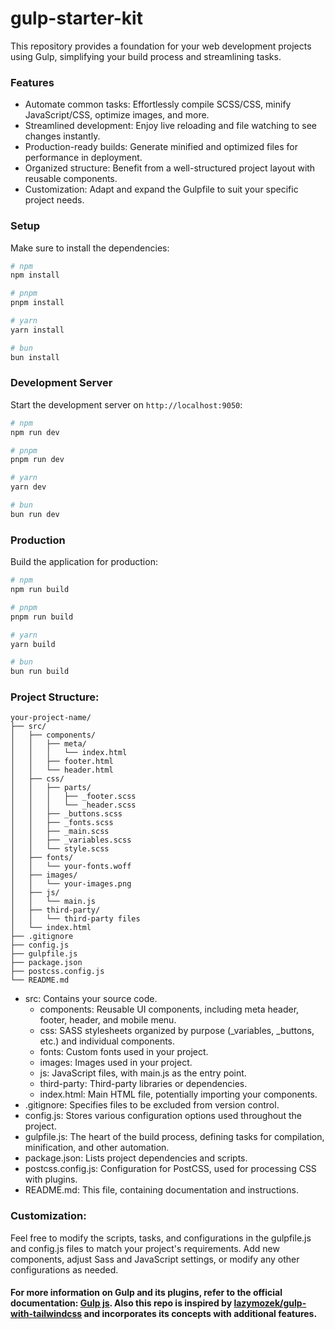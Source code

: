 # gulp-starter-kit

This repository provides a foundation for your web development projects using Gulp, simplifying your build process and streamlining tasks.

### Features

- Automate common tasks: Effortlessly compile SCSS/CSS, minify JavaScript/CSS, optimize images, and more.
- Streamlined development: Enjoy live reloading and file watching to see changes instantly.
- Production-ready builds: Generate minified and optimized files for performance in deployment.
- Organized structure: Benefit from a well-structured project layout with reusable components.
- Customization: Adapt and expand the Gulpfile to suit your specific project needs.

### Setup

Make sure to install the dependencies:

```bash
# npm
npm install

# pnpm
pnpm install

# yarn
yarn install

# bun
bun install
```

### Development Server

Start the development server on `http://localhost:9050`:

```bash
# npm
npm run dev

# pnpm
pnpm run dev

# yarn
yarn dev

# bun
bun run dev
```

### Production

Build the application for production:

```bash
# npm
npm run build

# pnpm
pnpm run build

# yarn
yarn build

# bun
bun run build
```

### Project Structure:

```
your-project-name/
├── src/
│   ├── components/
│   │   ├── meta/
│   │   │   └── index.html
│   │   ├── footer.html
│   │   └── header.html
│   ├── css/
│   │   ├── parts/
│   │   │   ├── _footer.scss
│   │   │   └── _header.scss
│   │   ├── _buttons.scss
│   │   ├── _fonts.scss
│   │   ├── _main.scss
│   │   ├── _variables.scss
│   │   └── style.scss
│   ├── fonts/
│   │   └── your-fonts.woff
│   ├── images/
│   │   └── your-images.png
│   ├── js/
│   │   └── main.js
│   ├── third-party/
│   │   └── third-party files
│   └── index.html
├── .gitignore
├── config.js
├── gulpfile.js
├── package.json
├── postcss.config.js
└── README.md
```

- src: Contains your source code.
  - components: Reusable UI components, including meta header, footer, header, and mobile menu.
  - css: SASS stylesheets organized by purpose (\_variables, \_buttons, etc.) and individual components.
  - fonts: Custom fonts used in your project.
  - images: Images used in your project.
  - js: JavaScript files, with main.js as the entry point.
  - third-party: Third-party libraries or dependencies.
  - index.html: Main HTML file, potentially importing your components.
- .gitignore: Specifies files to be excluded from version control.
- config.js: Stores various configuration options used throughout the project.
- gulpfile.js: The heart of the build process, defining tasks for compilation, minification, and other automation.
- package.json: Lists project dependencies and scripts.
- postcss.config.js: Configuration for PostCSS, used for processing CSS with plugins.
- README.md: This file, containing documentation and instructions.

### Customization:

Feel free to modify the scripts, tasks, and configurations in the gulpfile.js and config.js files to match your project's requirements. Add new components, adjust Sass and JavaScript settings, or modify any other configurations as needed.

#### For more information on Gulp and its plugins, refer to the official documentation: [Gulp js](https://gulpjs.com/). Also this repo is inspired by [lazymozek/gulp-with-tailwindcss](https://github.com/lazymozek/gulp-with-tailwindcss) and incorporates its concepts with additional features.
